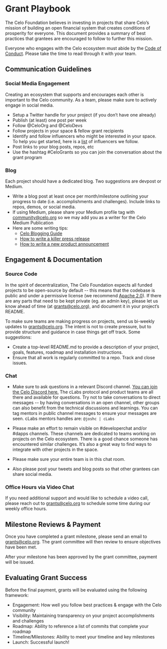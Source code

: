 # Grant Playbook

The Celo Foundation believes in investing in projects that share Celo’s mission of building an open financial system that creates conditions of prosperity for everyone. This document provides a summary of best practices that grantees are encouraged to follow to further this mission.

Everyone who engages with the Celo ecosystem must abide by the [Code of Conduct](https://celo.org/code-of-conduct). Please take the time to read through it with your team.

## Communication Guidelines

### Social Media Engagement

Creating an ecosystem that supports and encourages each other is important to the Celo community. As a team, please make sure to actively engage in social media.

- Setup a Twitter handle for your project (if you don’t have one already)
- Publish (at least) one post per week
- Follow @CeloOrg and @CeloDevs
- Follow projects in your space & fellow grant recipients
- Identify and follow influencers who might be interested in your space. To help you get started, here is a [list](https://twitter.com/i/lists/1247200668470915074) of influencers we follow.
- Post links to your blog posts, repos, etc
- Use the hashtag #CeloGrants so you can join the conversation about the grant program

### Blog

Each project should have a dedicated blog. Two suggestions are devpost or Medium.

- Write a blog post at least once per month/milestone outlining your progress to date (i.e. accomplishments and challenges). Include links to repos, demos, or social media.
- If using Medium, please share your Medium profile tag with [community@celo.org](mailto:community@celo.org) so we may add you as a writer for the Celo Medium Publication
- Here are some writing tips:
  - [Celo Blogging Guide](https://docs.google.com/document/d/1pzlosMQxnOAxxHnLa7ES8pgQBRWC7ArMObI9OwU8mBI/edit?usp=sharing)  
  - [How to write a killer press release](https://medium.com/@DaveCorn/how-to-write-a-killer-press-release-cd34791d6533)
  - [How to write a new product announcement](https://medium.com/@emilylope18/how-do-you-write-a-new-product-announcement-4706454adbad)

## Engagement & Documentation

### Source Code

In the spirit of decentralization, The Celo Foundation expects all funded projects to be open-source by default -- this means that the codebase is public and under a permissive license (we recommend [Apache 2.0](https://en.wikipedia.org/wiki/Apache_License)). If there are any parts that need to be kept private (eg. an admin key), please let us know ahead of time (at grants@celo.org), and document it in your project’s README.

To make sure teams are making progress on projects, send us bi-weekly updates to grants@celo.org. The intent is not to create pressure, but to provide structure and guidance in case things get off track. Some suggestions:

- Create a top-level README.md to provide a description of your project, goals, features, roadmap and installation instructions.
- Ensure that all work is regularly committed to a repo. Track and close issues.

### Chat

- Make sure to ask questions in a relevant Discord channel. [You can join the Celo Discord here.](https://chat.celo.org) The cLabs protocol and product teams are all there and available for questions. Try not to take conversations to direct messages -- by having conversations in an open channel, other groups can also benefit from the technical discussions and learnings. You can tag mentors in public channel messages to ensure your messages are seen. cLabs mentors handles are:  `@joshc | cLabs`

- Please make an effort to remain visible on #developerchat and/or #dapps channels. These channels are dedicated to teams working on projects on the Celo ecosystem. There is a good chance someone has encountered similar challenges. It’s also a great way to find ways to integrate with other projects in the space.
- Please make sure your entire team is in this chat room.
- Also please post your tweets and blog posts so that other grantees can share social media.

### Office Hours via Video Chat

If you need additional support and would like to schedule a video call, please reach out to [grants@celo.org](mailto:grants@celo.org) to schedule some time during our weekly office hours.

## Milestone Reviews & Payment

Once you have completed a grant milestone, please send an email to [grants@celo.org](mailto:grants@celo.org). The grant committee will then review to ensure objectives have been met.

After your milestone has been approved by the grant committee, payment will be issued.

## Evaluating Grant Success

Before the final payment, grants will be evaluated using the following framework:

- Engagement: How well you follow best practices & engage with the Celo community
- Visibility: Maintaining transparency on your project accomplishments and challenges
- Roadmap: Ability to reference a list of commits that complete your roadmap
- Timeline/Milestones: Ability to meet your timeline and key milestones
- Launch: Successful launch!
